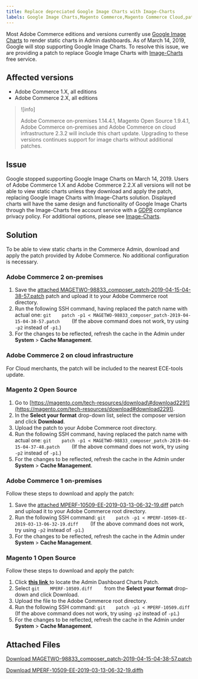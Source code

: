 ```yaml
---
title: Replace depreciated Google Image Charts with Image-Charts
labels: Google Image Charts,Magento Commerce,Magento Commerce Cloud,patch,troubleshooting,Adobe Commerce,cloud infrastructure,on-premises,Magento Open Source
---
```


Most Adobe Commerce editions and versions currently use [Google Image Charts](https://developers.google.com/chart/image/) to render static charts in Admin dashboards. As of March 14, 2019, Google will stop supporting Google Image Charts. To resolve this issue, we are providing a patch to replace Google Image Charts with [Image-Charts](https://www.image-charts.com/) free service.

## Affected versions

* Adobe Commerce 1.X, all editions
* Adobe Commerce 2.X, all editions

>![info]
>
>Adobe Commerce on-premises 1.14.4.1, Magento Open Source 1.9.4.1, Adobe Commerce on-premises and Adobe Commerce on cloud infrastructure 2.3.2 will include this chart update. Upgrading to these versions continues support for image charts without additional patches.

## Issue

Google stopped supporting Google Image Charts on March 14, 2019. Users of Adobe Commerce 1.X and Adobe Commerce 2.2.X all versions will not be able to view static charts unless they download and apply the patch, replacing Google Image Charts with Image-Charts solution. Displayed charts will have the same design and functionality of Google Image Charts through the Image-Charts free account service with a [GDPR](https://www.image-charts.com/data-processing-addendum.html) compliance privacy policy. For additional options, please see [Image-Charts](https://www.image-charts.com/).

## Solution

To be able to view static charts in the Commerce Admin, download and apply the patch provided by Adobe Commerce. No additional configuration is necessary.

### Adobe Commerce 2 on-premises

1. Save the [attached MAGETWO-98833\_composer\_patch-2019-04-15-04-38-57.patch](assets/MAGETWO-98833_composer_patch-2019-04-15-04-38-57.patch.zip) patch and upload it to your Adobe Commerce root directory.
1. Run the following SSH command, having replaced the patch name with actual one:    ```git    patch -p1 < MAGETWO-98833_composer_patch-2019-04-15-04-38-57.patch    ```    (If the above command does not work, try using `-p2` instead of `-p1`.)
1. For the changes to be reflected, refresh the cache in the Admin under **System** > **Cache Management**.

### Adobe Commerce 2 on cloud infrastructure

For Cloud merchants, the patch will be included to the nearest ECE-tools update.

### Magento 2 Open Source

1. Go to [https://magento.com/tech-resources/download\#download2291](https://magento.com/tech-resources/download#download2291).
1. In the **Select your format** drop-down list, select the composer version and click **Download**.
1. Upload the patch to your Adobe Commerce root directory.
1. Run the following SSH command, having replaced the patch name with actual one:    ```git    patch -p1 < MAGETWO-98833_composer_patch-2019-04-15-04-37-48.patch    ```    (If the above command does not work, try using `-p2` instead of `-p1`.)
1. For the changes to be reflected, refresh the cache in the Admin under **System** > **Cache Management**.

### Adobe Commerce 1 on-premises

Follow these steps to download and apply the patch:

1. Save the [attached MPERF-10509-EE-2019-03-13-06-32-19.diff](assets/MPERF-10509-EE-2019-03-13-06-32-19.diff.zip) patch and upload it to your Adobe Commerce root directory.
1. Run the following SSH command:    ```git    patch -p1 < MPERF-10509-EE-2019-03-13-06-32-19.diff    ```    (If the above command does not work, try using `-p2` instead of `-p1`.)
1. For the changes to be reflected, refresh the cache in the Admin under **System** > **Cache Management**.

### Magento 1 Open Source

Follow these steps to download and apply the patch:

1. Click [ **this link** ](https://magento.com/tech-resources/download#download2283) to locate the Admin Dashboard Charts Patch.
1. Select    ```git    MPERF-10509.diff    ```    from the **Select your format** drop-down and click Download.
1. Upload the file to the Adobe Commerce root directory.
1. Run the following SSH command:    ```git    patch -p1 < MPERF-10509.diff    ```    (If the above command does not work, try using `-p2` instead of `-p1`.)
1. For the changes to be reflected, refresh the cache in the Admin under **System** > **Cache Management**.

## Attached Files

[Download MAGETWO-98833_composer_patch-2019-04-15-04-38-57.patch](assets/MAGETWO-98833_composer_patch-2019-04-15-04-38-57.patch)

[Download MPERF-10509-EE-2019-03-13-06-32-19.diffh](assets/MPERF-10509-EE-2019-03-13-06-32-19.diff)
